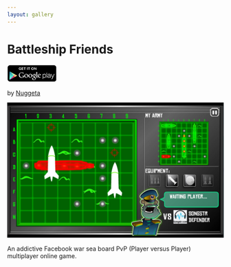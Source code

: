 ```yaml
---
layout: gallery
---
```


# Battleship Friends

<div id="appstores">
<a href="https://play.google.com/store/apps/details?id=com.nuggeta.game.battleship.android"><img src="../googleplay.png" height="40"></a>
</div>

by [Nuggeta](http://www.nuggeta.com/)

<center>
<span class="screenshot"><img src="screenshot.jpg"/></span>
</center>

An addictive Facebook war sea board PvP (Player versus Player) multiplayer online game.
